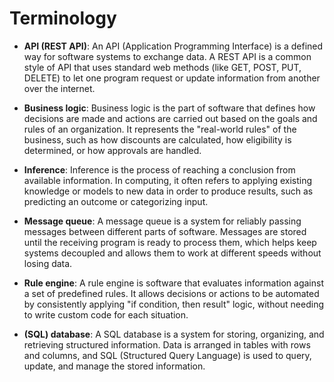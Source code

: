 # Terminology

- **API (REST API)**: An API (Application Programming Interface) is a defined way for software systems to exchange data. A REST API is a common style of API that uses standard web methods (like GET, POST, PUT, DELETE) to let one program request or update information from another over the internet.

- **Business logic**: Business logic is the part of software that defines how decisions are made and actions are carried out based on the goals and rules of an organization. It represents the "real-world rules" of the business, such as how discounts are calculated, how eligibility is determined, or how approvals are handled.

- **Inference**: Inference is the process of reaching a conclusion from available information. In computing, it often refers to applying existing knowledge or models to new data in order to produce results, such as predicting an outcome or categorizing input.

- **Message queue**: A message queue is a system for reliably passing messages between different parts of software. Messages are stored until the receiving program is ready to process them, which helps keep systems decoupled and allows them to work at different speeds without losing data.

- **Rule engine**: A rule engine is software that evaluates information against a set of predefined rules. It allows decisions or actions to be automated by consistently applying "if condition, then result" logic, without needing to write custom code for each situation.

- **(SQL) database**: A SQL database is a system for storing, organizing, and retrieving structured information. Data is arranged in tables with rows and columns, and SQL (Structured Query Language) is used to query, update, and manage the stored information.

